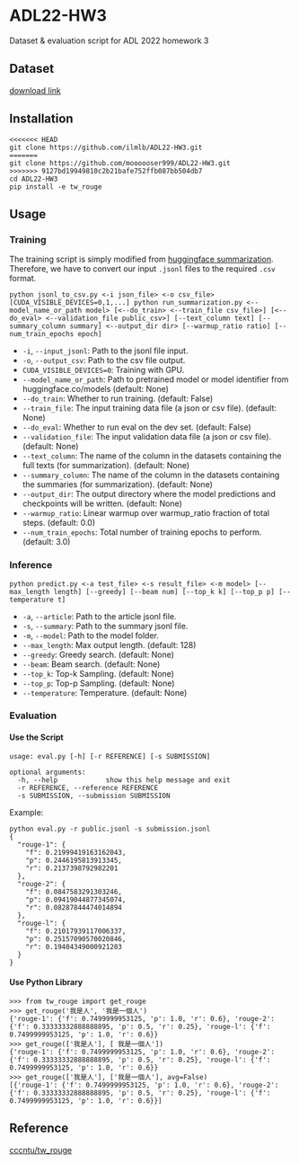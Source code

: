 # ADL22-HW3
Dataset & evaluation script for ADL 2022 homework 3

## Dataset
[download link](https://drive.google.com/file/d/186ejZVADY16RBfVjzcMcz9bal9L3inXC/view?usp=sharing)

## Installation
```
<<<<<<< HEAD
git clone https://github.com/ilmlb/ADL22-HW3.git
=======
git clone https://github.com/moooooser999/ADL22-HW3.git
>>>>>>> 9127bd19949810c2b21bafe752ffb087bb504db7
cd ADL22-HW3
pip install -e tw_rouge
```


## Usage
### Training
The training script is simply modified from [huggingface summarization](https://github.com/huggingface/transformers/blob/main/examples/pytorch/summarization/run_summarization.py). Therefore, we have to convert our input `.jsonl` files to the required `.csv` format. 
```
python jsonl_to_csv.py <-i json_file> <-o csv_file>
[CUDA_VISIBLE_DEVICES=0,1,...] python run_summarization.py <--model_name_or_path model> [<--do_train> <--train_file csv_file>] [<--do_eval> <--validation_file public_csv>] [--text_column text] [--summary_column summary] <--output_dir dir> [--warmup_ratio ratio] [--num_train_epochs epoch]
```
- `-i`, `--input_jsonl`: Path to the jsonl file input.
- `-o`, `--output_csv`: Path to the csv file output.
- `CUDA_VISIBLE_DEVICES=0`: Training with GPU.
- `--model_name_or_path`: Path to pretrained model or model identifier from huggingface.co/models (default: None)
- `--do_train`: Whether to run training. (default: False)
- `--train_file`: The input training data file (a json or csv file). (default: None)
- `--do_eval`: Whether to run eval on the dev set. (default: False)
- `--validation_file`: The input validation data file (a json or csv file). (default: None)
- `--text_column`: The name of the column in the datasets containing the full texts (for summarization). (default: None)
- `--summary_column`: The name of the column in the datasets containing the summaries (for summarization). (default: None)
- `--output_dir`: The output directory where the model predictions and checkpoints will be written. (default: None)
- `--warmup_ratio`: Linear warmup over warmup_ratio fraction of total steps. (default: 0.0)
- `--num_train_epochs`: Total number of training epochs to perform. (default: 3.0)

### Inference
```
python predict.py <-a test_file> <-s result_file> <-m model> [--max_length length] [--greedy] [--beam num] [--top_k k] [--top_p p] [--temperature t]
```
- `-a`, `--article`: Path to the article jsonl file. 
- `-s`, `--summary`: Path to the summary jsonl file.
- `-m`, `--model`: Path to the model folder.
- `--max_length`: Max output length. (default: 128)
- `--greedy`: Greedy search. (default: None)
- `--beam`: Beam search. (default: None)
- `--top_k`: Top-k Sampling. (default: None)
- `--top_p`: Top-p Sampling. (default: None)
- `--temperature`: Temperature. (default: None)

### Evaluation
#### Use the Script
```
usage: eval.py [-h] [-r REFERENCE] [-s SUBMISSION]

optional arguments:
  -h, --help            show this help message and exit
  -r REFERENCE, --reference REFERENCE
  -s SUBMISSION, --submission SUBMISSION
```

Example:
```
python eval.py -r public.jsonl -s submission.jsonl
{
  "rouge-1": {
    "f": 0.21999419163162043,
    "p": 0.2446195813913345,
    "r": 0.2137398792982201
  },
  "rouge-2": {
    "f": 0.0847583291303246,
    "p": 0.09419044877345074,
    "r": 0.08287844474014894
  },
  "rouge-l": {
    "f": 0.21017939117006337,
    "p": 0.25157090570020846,
    "r": 0.19404349000921203
  }
}
```


#### Use Python Library
```
>>> from tw_rouge import get_rouge
>>> get_rouge('我是人', '我是一個人')
{'rouge-1': {'f': 0.7499999953125, 'p': 1.0, 'r': 0.6}, 'rouge-2': {'f': 0.33333332888888895, 'p': 0.5, 'r': 0.25}, 'rouge-l': {'f': 0.7499999953125, 'p': 1.0, 'r': 0.6}}
>>> get_rouge(['我是人'], [ 我是一個人'])
{'rouge-1': {'f': 0.7499999953125, 'p': 1.0, 'r': 0.6}, 'rouge-2': {'f': 0.33333332888888895, 'p': 0.5, 'r': 0.25}, 'rouge-l': {'f': 0.7499999953125, 'p': 1.0, 'r': 0.6}}
>>> get_rouge(['我是人'], ['我是一個人'], avg=False)
[{'rouge-1': {'f': 0.7499999953125, 'p': 1.0, 'r': 0.6}, 'rouge-2': {'f': 0.33333332888888895, 'p': 0.5, 'r': 0.25}, 'rouge-l': {'f': 0.7499999953125, 'p': 1.0, 'r': 0.6}}]
```


## Reference
[cccntu/tw_rouge](https://github.com/cccntu/tw_rouge)
